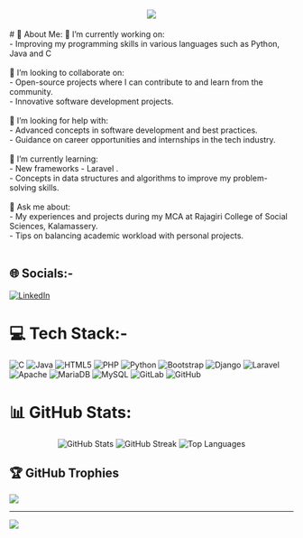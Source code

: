 <h1 align="center">
    <img src="https://readme-typing-svg.herokuapp.com/?font=Righteous&size=35&center=true&vCenter=true&width=500&height=70&duration=4000&lines=Hi+There!+👋;+I'm+Sharissa+Marian+Hurtis!;" />
</h1>
# 💫 About Me:
🔭 I’m currently working on:<br>- Improving my programming skills in various languages such as Python, Java and C<br><br>👯 I’m looking to collaborate on:<br>- Open-source projects where I can contribute to and learn from the community.<br>- Innovative software development projects.<br><br>🤝 I’m looking for help with:<br>- Advanced concepts in software development and best practices.<br>- Guidance on career opportunities and internships in the tech industry.<br><br>🌱 I’m currently learning:<br>- New frameworks - Laravel .<br>- Concepts in data structures and algorithms to improve my problem-solving skills.<br><br>💬 Ask me about:<br>- My experiences and projects during my MCA at Rajagiri College of Social Sciences, Kalamassery.<br>- Tips on balancing academic workload with personal projects.<br><br>

## 🌐 Socials:-
[![LinkedIn](https://img.shields.io/badge/LinkedIn-%230077B5.svg?logo=linkedin&logoColor=white)](https://www.linkedin.com/in/sharissa-marian-hurtis-4a7028204/) 


# 💻 Tech Stack:-
![C](https://img.shields.io/badge/c-%2300599C.svg?style=for-the-badge&logo=c&logoColor=white) 
 ![Java](https://img.shields.io/badge/java-%23ED8B00.svg?style=for-the-badge&logo=openjdk&logoColor=white) 
 ![HTML5](https://img.shields.io/badge/html5-%23E34F26.svg?style=for-the-badge&logo=html5&logoColor=white) 
 ![PHP](https://img.shields.io/badge/php-%23777BB4.svg?style=for-the-badge&logo=php&logoColor=white) 
 ![Python](https://img.shields.io/badge/python-3670A0?style=for-the-badge&logo=python&logoColor=ffdd54) ![Bootstrap](https://img.shields.io/badge/bootstrap-%238511FA.svg?style=for-the-badge&logo=bootstrap&logoColor=white) ![Django](https://img.shields.io/badge/django-%23092E20.svg?style=for-the-badge&logo=django&logoColor=white) ![Laravel](https://img.shields.io/badge/laravel-%23FF2D20.svg?style=for-the-badge&logo=laravel&logoColor=white) ![Apache](https://img.shields.io/badge/apache-%23D42029.svg?style=for-the-badge&logo=apache&logoColor=white) ![MariaDB](https://img.shields.io/badge/MariaDB-003545?style=for-the-badge&logo=mariadb&logoColor=white) ![MySQL](https://img.shields.io/badge/mysql-4479A1.svg?style=for-the-badge&logo=mysql&logoColor=white) ![GitLab](https://img.shields.io/badge/gitlab-%23181717.svg?style=for-the-badge&logo=gitlab&logoColor=white) ![GitHub](https://img.shields.io/badge/github-%23121011.svg?style=for-the-badge&logo=github&logoColor=white)
# 📊 GitHub Stats:
<div align="center">
    <img src="https://github-readme-stats.vercel.app/api?username=Sharis&theme=dark&hide_border=false&include_all_commits=false&count_private=false" alt="GitHub Stats" />
    <img src="https://github-readme-streak-stats.herokuapp.com/?user=sharissaaa&theme=dark&hide_border=false" alt="GitHub Streak" />
    <img src="https://github-readme-stats.vercel.app/api/top-langs/?username=sharissaaa&theme=dark&hide_border=false&include_all_commits=false&count_private=false&layout=compact" alt="Top Languages" />
</div>

## 🏆 GitHub Trophies
![](https://github-profile-trophy.vercel.app/?username=sharissaaa&theme=radical&no-frame=false&no-bg=true&margin-w=4)

---
[![](https://visitcount.itsvg.in/api?id=Varghese254&icon=0&color=0)](https://visitcount.itsvg.in)

<!-- Proudly created with GPRM ( https://gprm.itsvg.in ) -->
